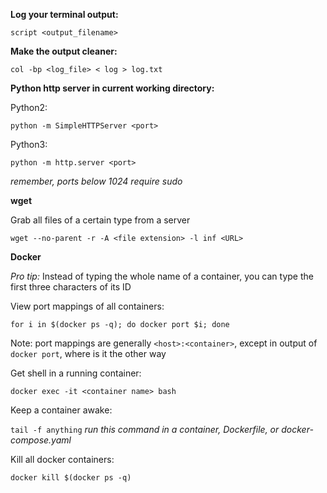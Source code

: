 **Log your terminal output:**

`script <output_filename>`

**Make the output cleaner:**

`col -bp <log_file> < log > log.txt`

**Python http server in current working directory:**

Python2:

`python -m SimpleHTTPServer <port>`

Python3:

`python -m http.server <port>`

*remember, ports below 1024 require sudo*

**wget**

Grab all files of a certain type from a server

`wget --no-parent -r -A <file extension> -l inf <URL>`

**Docker**

*Pro tip:* Instead of typing the whole name of a container, you can type the first three characters of its ID

View port mappings of all containers:

`for i in $(docker ps -q); do docker port $i; done`

Note: port mappings are generally `<host>:<container>`, except in output of `docker port`, where is it the other way

Get shell in a running container:

`docker exec -it <container name> bash`

Keep a container awake:

`tail -f anything`
*run this command in a container, Dockerfile, or docker-compose.yaml*

Kill all docker containers:

`docker kill $(docker ps -q)`
